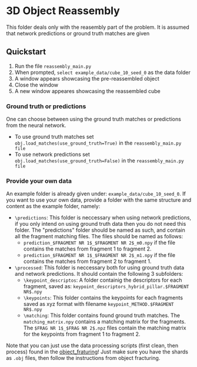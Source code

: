 # 3D Object Reassembly
This folder deals only with the reasembly part of the problem. It is assumed that network predictions or ground truth matches are given


## Quickstart
1. Run the file ```reassembly_main.py``` 
2. When prompted, ```select example_data/cube_10_seed_0``` as the data folder
3. A window appears showcasing the pre-reassembled object
4. Close the window
5. A new window appeares showcasing the reassembled cube

### Ground truth or predictions
One can choose between using the ground truth matches or predictions from the neural network. 
- To use ground truth matches set ````obj.load_matches(use_ground_truth=True)```` in the ```reassembly_main.py file```
- To use network predictions set ````obj.load_matches(use_ground_truth=False)```` in the ```reassembly_main.py file```

### Provide your own data
An example folder is already given under: ````example_data/cube_10_seed_0````. If you want to use your own data, provide a folder with the same structure and content as the example folder, namely:


- ````\predictions````:
This folder is neccessary when using network predictions, if you only intend on using ground truth data then you do not need this folder.
The "predictions" folder should be named as such, and contain all the fragment matching files. The files should be named as follows:
  - `````prediction_$FRAGMENT NR 1$_$FRAGMENT NR 2$_m0.npy````` if the file contains the matches from fragment 1 to fragment 2.
  - `````prediction_$FRAGMENT NR 1$_$FRAGMENT NR 2$_m1.npy````` if the file contains the matches from fragment 2 to fragment 1.
- ````\processed````:
This folder is neccessary both for using ground truth data and network predictions.
It should contain the following 3 subfolders:
  - ````\keypoint_descriptos````: A folder containig the descriptors for each fragment, saved as:
  `````keypoint_descriptors_hybrid_pillar.$FRAGMENT NR$.npy`````
  - ````\keypoints````: This folder contains the keypoints for each fragments saved as xyz format with filename
  ```keypoint_METHOD.$FRAGMENT NR$.npy```
  - ````\matching````: This folder contains found ground truth matches. The ```matching_matrix.npy``` contains a matching matrix for the fragments.
                      The ````$FRAG NR 1$_$FRAG NR 2$.npz```` files contain the matching matrix for the keypoints from fragment 1 to fragment 2.

Note that you can just use the data processing scripts (first clean, then process) found in the [object_fraturing](https://github.com/davidestaub/3D_learned_Object_reassembly/tree/main/object_fracturing)! Just make sure you have the shards as ```.obj``` files, then follow the instructions from object fracturing. 


